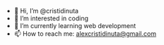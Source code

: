 - 👋 Hi, I’m @cristidinuta
- 👀 I’m interested in coding
- 🌱 I’m currently learning web development
- 📫 How to reach me: alexcristidinuta@gmail.com

<!---
cristidinuta/cristidinuta is a ✨ special ✨ repository because its `README.md` (this file) appears on your GitHub profile.
You can click the Preview link to take a look at your changes.
--->
